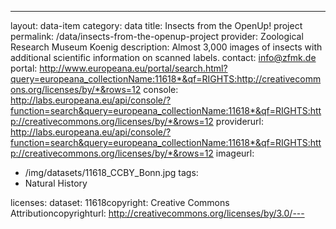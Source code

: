 ---
layout: data-item
category: data
title: Insects from the OpenUp! project
permalink: /data/insects-from-the-openup-project
provider: Zoological Research Museum Koenig
description: Almost 3,000 images of insects with additional scientific information on scanned labels.
contact: info@zfmk.de
portal: http://www.europeana.eu/portal/search.html?query=europeana_collectionName:11618*&qf=RIGHTS:http://creativecommons.org/licenses/by/*&rows=12
console: http://labs.europeana.eu/api/console/?function=search&query=europeana_collectionName:11618*&qf=RIGHTS:http://creativecommons.org/licenses/by/*&rows=12
providerurl: http://labs.europeana.eu/api/console/?function=search&query=europeana_collectionName:11618*&qf=RIGHTS:http://creativecommons.org/licenses/by/*&rows=12
imageurl:
  - /img/datasets/11618_CCBY_Bonn.jpg
tags:
  - Natural History

licenses:
dataset: 11618copyright: Creative Commons Attributioncopyrighturl: http://creativecommons.org/licenses/by/3.0/---
